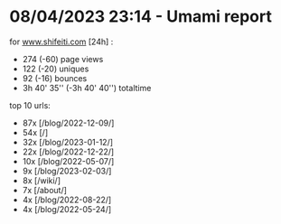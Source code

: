# 08/04/2023 23:14 - Umami report
for www.shifeiti.com [24h] :

 - 274 (-60) page views
 - 122 (-20) uniques
 - 92 (-16) bounces
 - 3h 40' 35'' (-3h 40' 40'') totaltime


top 10 urls:
 - 87x [/blog/2022-12-09/]
 - 54x [/]
 - 32x [/blog/2023-01-12/]
 - 22x [/blog/2022-12-22/]
 - 10x [/blog/2022-05-07/]
 - 9x [/blog/2023-02-03/]
 - 8x [/wiki/]
 - 7x [/about/]
 - 4x [/blog/2022-08-22/]
 - 4x [/blog/2022-05-24/]


